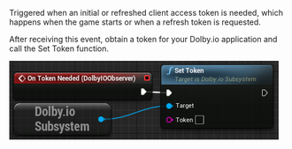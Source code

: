 Triggered when an initial or refreshed client access token is needed, which happens when the game starts or when a refresh token is requested.

After receiving this event, obtain a token for your Dolby.io application and call the Set Token function.

![Sample](../../../static/img/on_token_needed.PNG)